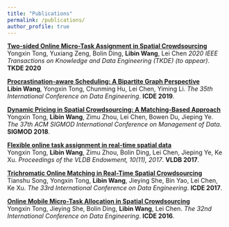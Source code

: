 ```yaml
---
title: "Publications"
permalink: /publications/
author_profile: true
---
```


<b>[Two-sided Online Micro-Task Assignment in Spatial Crowdsourcing](https://lbwang95.github.io/publications/TKDE20)</b> <br> 
Yongxin Tong, Yuxiang Zeng, Bolin Ding, <b>Libin Wang</b>, Lei Chen
<i>2020 IEEE Transactions on Knowledge and Data Engineering (TKDE) (to appear)</i>. <b>TKDE 2020</b>

<b>[Procrastination-aware Scheduling: A Bipartite Graph Perspective](https://lbwang95.github.io/publications/ICDE19)</b> <br> 
 <b>Libin Wang</b>, Yongxin Tong, Chunming Hu, Lei Chen, Yiming Li.
<i>The 35th International Conference on Data Engineering</i>. <b>ICDE 2019</b>.

<b>[Dynamic Pricing in Spatial Crowdsourcing: A Matching-Based Approach](https://lbwang95.github.io/publications/SIGMOD18)</b> <br> 
Yongxin Tong, <b>Libin Wang</b>, Zimu Zhou, Lei Chen, Bowen Du, Jieping Ye.
<i>The 37th ACM SIGMOD International Conference on Management of Data</i>. <b>SIGMOD 2018</b>.

<b>[Flexible online task assignment in real-time spatial data](https://lbwang95.github.io/publications/VLDB17)</b> <br> 
 Yongxin Tong, <b>Libin Wang</b>, Zimu Zhou, Bolin Ding, Lei Chen, Jieping Ye, Ke Xu.
<i>Proceedings of the VLDB Endowment, 10(11), 2017</i>. <b>VLDB 2017</b>.

<b>[Trichromatic Online Matching in Real-Time Spatial Crowdsourcing](https://lbwang95.github.io/publications/ICDE17)</b> <br> 
Tianshu Song, Yongxin Tong, <b>Libin Wang</b>, Jieying She, Bin Yao, Lei Chen, Ke Xu.
<i>The 33rd International Conference on Data Engineering</i>. <b>ICDE 2017</b>.

<b>[Online Mobile Micro-Task Allocation in Spatial Crowdsourcing](https://lbwang95.github.io/publications/ICDE16)</b> <br> 
Yongxin Tong, Jieying She, Bolin Ding, <b>Libin Wang</b>, Lei Chen.
<i>The 32nd International Conference on Data Engineering</i>. <b>ICDE 2016</b>.
